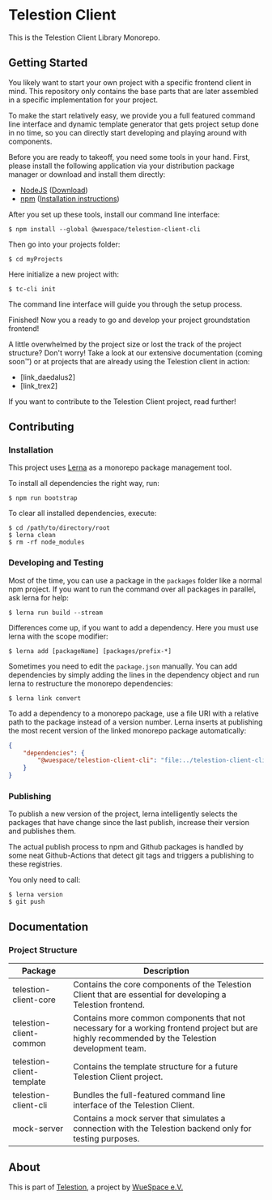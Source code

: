 # Telestion Client

This is the Telestion Client Library Monorepo.

## Getting Started

You likely want to start your own project with a specific frontend client in mind.
This repository only contains the base parts that are later assembled in a specific implementation for your project.

To make the start relatively easy,
we provide you a full featured command line interface and dynamic template generator
that gets project setup done in no time, so you can directly start developing and playing around with components.

Before you are ready to takeoff, you need some tools in your hand.
First, please install the following application via your distribution package manager
or download and install them directly:

- [NodeJS](https://nodejs.org/en/) ([Download](https://nodejs.org/en/download/))
- [npm](https://www.npmjs.com/) ([Installation instructions](https://docs.npmjs.com/downloading-and-installing-node-js-and-npm))

After you set up these tools, install our command line interface:

```shell
$ npm install --global @wuespace/telestion-client-cli
```

Then go into your projects folder:

```shell
$ cd myProjects
```

Here initialize a new project with:

```shell
$ tc-cli init
```

The command line interface will guide you through the setup process.

Finished!
Now you a ready to go and develop your project groundstation frontend!

A little overwhelmed by the project size or lost the track of the project structure?
Don't worry! Take a look at our extensive documentation (coming soon™)
or at projects that are already using the Telestion client in action:

- [link_daedalus2]
- [link_trex2]

If you want to contribute to the Telestion Client project, read further!

## Contributing

### Installation

This project uses [Lerna](https://lerna.js.org/) as a monorepo package management tool.

To install all dependencies the right way, run:

```shell
$ npm run bootstrap
```

To clear all installed dependencies, execute:

```shell
$ cd /path/to/directory/root
$ lerna clean
$ rm -rf node_modules
```

### Developing and Testing

Most of the time, you can use a package in the `packages` folder like a normal npm project.
If you want to run the command over all packages in parallel, ask lerna for help:

```shell
$ lerna run build --stream
```

Differences come up, if you want to add a dependency.
Here you must use lerna with the scope modifier:

```shell
$ lerna add [packageName] [packages/prefix-*]
```

Sometimes you need to edit the `package.json` manually.
You can add dependencies by simply adding the lines in the dependency object
and run lerna to restructure the monorepo dependencies:

```shell
$ lerna link convert
```

To add a dependency to a monorepo package,
use a file URI with a relative path to the package instead of a version number.
Lerna inserts at publishing the most recent version of the linked monorepo package automatically:

```json
{
	"dependencies": {
		"@wuespace/telestion-client-cli": "file:../telestion-client-cli"
	}
}
```

### Publishing

To publish a new version of the project,
lerna intelligently selects the packages that have change since the last publish,
increase their version and publishes them.

The actual publish process to npm and Github packages is handled by some neat Github-Actions
that detect git tags and triggers a publishing to these registries.

You only need to call:

```shell
$ lerna version
$ git push
```

## Documentation

### Project Structure

| Package                   | Description                                                                                                                                     |
| ------------------------- | ----------------------------------------------------------------------------------------------------------------------------------------------- |
| telestion-client-core     | Contains the core components of the Telestion Client that are essential for developing a Telestion frontend.                                    |
| telestion-client-common   | Contains more common components that not necessary for a working frontend project but are highly recommended by the Telestion development team. |
| telestion-client-template | Contains the template structure for a future Telestion Client project.                                                                          |
| telestion-client-cli      | Bundles the full-featured command line interface of the Telestion Client.                                                                       |
| mock-server               | Contains a mock server that simulates a connection with the Telestion backend only for testing purposes.                                        |

## About

This is part of [Telestion](https://telestion.wuespace.de/), a project by [WueSpace e.V.](https://www.wuespace.de/)
